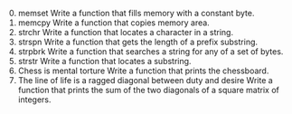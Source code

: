 0. memset Write a function that fills memory with a constant byte.
1. memcpy Write a function that copies memory area.
2. strchr Write a function that locates a character in a string.
3. strspn Write a function that gets the length of a prefix substring.
4. strpbrk Write a function that searches a string for any of a set of bytes.
5. strstr Write a function that locates a substring.
6. Chess is mental torture Write a function that prints the chessboard.
7. The line of life is a ragged diagonal between duty and desire   Write a function that prints the sum of the two diagonals of a square matrix of integers.


